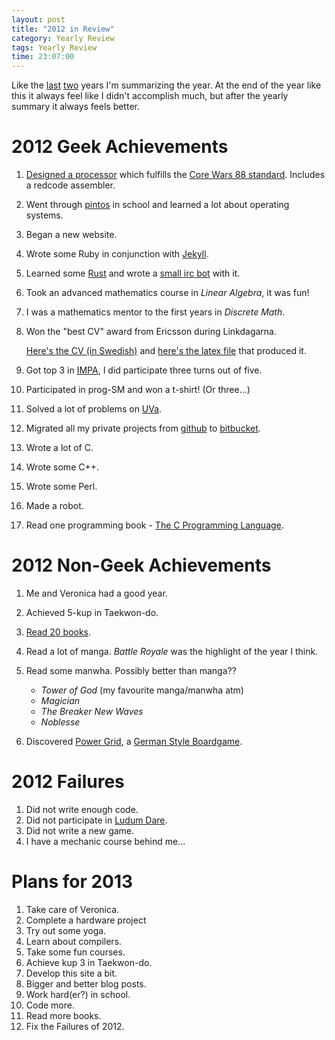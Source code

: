 ```yaml
---
layout: post
title: "2012 in Review"
category: Yearly Review
tags: Yearly Review
time: 23:07:00
---
```



Like the [last][2011] [two][2010] years I'm summarizing the year. At the end of the year like this it always feel like I didn't accomplish much, but after the yearly summary it always feels better.

[2011]: /blog/2012/01/04/2011_in_review/
[2010]: /blog/2011/01/06/2010_in_review/


2012 Geek Achievements
=======================

1. [Designed a processor][MARC] which fulfills the [Core Wars 88 standard][corewars88]. Includes a redcode assembler.
2. Went through [pintos][] in school and learned a lot about operating systems.
3. Began a new website.
4. Wrote some Ruby in conjunction with [Jekyll][].
5. Learned some [Rust][] and wrote a [small irc bot][rustbot] with it.
6. Took an advanced mathematics course in *Linear Algebra*, it was fun!
7. I was a mathematics mentor to the first years in *Discrete Math*.

8. Won the "best CV" award from Ericsson during Linkdagarna.

   [Here's the CV (in Swedish)][CV] and [here's the latex file][CV.tex] that produced it.

9. Got top 3 in [IMPA][], I did participate three turns out of five.
10. Participated in prog-SM and won a t-shirt! (Or three...)
11. Solved a lot of problems on [UVa][].
12. Migrated all my private projects from [github][] to [bitbucket][].
13. Wrote a lot of C.
14. Wrote some C++.
15. Wrote some Perl.
16. Made a robot.
17. Read one programming book - [The C Programming Language][kr].

2012 Non-Geek Achievements
===========================

1. Me and Veronica had a good year.
2. Achieved 5-kup in Taekwon-do.
3. [Read 20 books][read_books].
4. Read a lot of manga. *Battle Royale* was the highlight of the year I think.
5. Read some manwha. Possibly better than manga??

   * *Tower of God* (my favourite manga/manwha atm)
   * *Magician*
   * *The Breaker New Waves*
   * *Noblesse*

6. Discovered [Power Grid][], a [German Style Boardgame][german].

2012 Failures
==============

1. Did not write enough code.
2. Did not participate in [Ludum Dare][].
3. Did not write a new game.
4. I have a mechanic course behind me...

Plans for 2013
===============

1. Take care of Veronica.
1. Complete a hardware project
2. Try out some yoga.
3. Learn about compilers.
4. Take some fun courses.
5. Achieve kup 3 in Taekwon-do.
6. Develop this site a bit.
7. Bigger and better blog posts.
8. Work hard(er?) in school.
9. Code more.
10. Read more books.
11. Fix the Failures of 2012.

[pintos]: http://www.stanford.edu/class/cs140/projects/pintos/pintos.html
[corewars88]: http://corewar.co.uk/icws88.txt
[MARC]: https://github.com/treeman/MARC
[Jekyll]: https://github.com/mojombo/jekyll
[Rust]: http://www.rust-lang.org/
[rustbot]: https://github.com/treeman/rustbot
[CV]: https://s3-eu-west-1.amazonaws.com/jonashietala-files/cv-2012.pdf
[CV.tex]: https://s3-eu-west-1.amazonaws.com/jonashietala-files/cv-2012.tex
[IMPA]: https://www.ida.liu.se/projects/impa/new/
[read_books]: /blog/2012/12/31/2012_read_books/
[UVa]: http://uva.onlinejudge.org/
[github]: https://github.com/
[bitbucket]: https://bitbucket.org/
[Ludum Dare]: http://www.ludumdare.com/
[german]: http://en.wikipedia.org/wiki/German-style_board_game
[Power Grid]: http://boardgamegeek.com/boardgame/2651/power-gridboardgamegeek.com/boardgame/2651/power-grid
[kr]: http://en.wikipedia.org/wiki/The_C_Programming_Language

